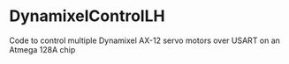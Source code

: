 # DynamixelControlLH
Code to control multiple Dynamixel AX-12 servo motors over USART on an Atmega 128A chip
